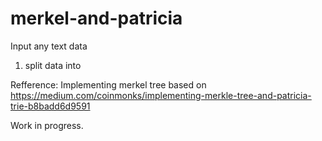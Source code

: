 # merkel-and-patricia

Input any text data

1) split data into 

Refference: Implementing merkel tree based on https://medium.com/coinmonks/implementing-merkle-tree-and-patricia-trie-b8badd6d9591

Work in progress.
